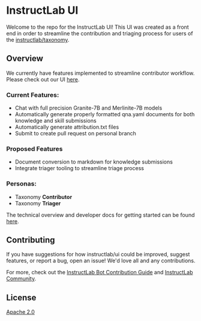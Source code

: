 # InstructLab UI

Welcome to the repo for the InstructLab UI! This UI was created as
a front end in order to streamline the contribution and triaging process 
for users of the [instructlab/taxonomy](https://github.com/instructlab/taxonomy).

## Overview

We currently have features implemented to streamline contributor workflow.
Please check out our UI [here](http://34.229.17.203:4000/).

### Current Features:

- Chat with full precision Granite-7B and Merlinite-7B models
- Automatically generate properly formatted qna.yaml documents for both
  knowledge and skill submissions
- Automatically generate attribution.txt files
- Submit to create pull request on personal branch

### Proposed Features

- Document conversion to markdown for knowledge submissions
- Integrate triager tooling to streamline triage process

### Personas:

- Taxonomy **Contributor**
- Taxonomy **Triager**

The technical overview and developer docs for getting started can be found [here](docs/development.md).

## Contributing

If you have suggestions for how instructlab/ui could be improved, suggest features,
or report a bug, open an issue! We'd love all and any contributions.

For more, check out the [InstructLab Bot Contribution Guide](CONTRIBUTING.md)
and [InstructLab
Community](https://github.com/instructlab/community/blob/main/CONTRIBUTING.md).

## License

[Apache 2.0](LICENSE)
